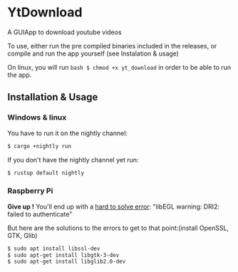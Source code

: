 # YtDownload
A GUIApp to download youtube videos

To use, either run the pre compiled binaries included in the releases, or compile and run the app yourself (see Instalation & usage)

On linux, you will run ```bash $ chmod +x yt_download``` in order to be able to run the app.


## Installation & Usage

### Windows & linux
You have to run it on the nightly channel:
```bash
$ cargo +nightly run
```
If you don't have the nightly channel yet run:
```bash
$ rustup default nightly
```

### Raspberry Pi

**Give up !** You'll end up with a [hard to solve error](https://raspberrypi.stackexchange.com/questions/61078/qt-applications-dont-work-due-to-libegl): "libEGL warning: DRI2: failed to authenticate"

But here are the solutions to the errors to get to that point:(install OpenSSL, GTK, Glib)
```bash
$ sudo apt install libssl-dev
$ sudo apt-get install libgtk-3-dev
$ sudo apt-get install libglib2.0-dev
```
